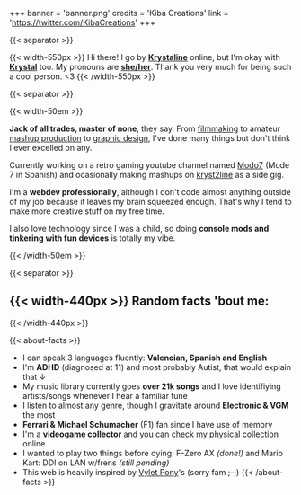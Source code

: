 +++
banner = 'banner.png'
credits = 'Kiba Creations'
link = 'https://twitter.com/KibaCreations'
+++

{{< separator >}}

{{< width-550px >}}
Hi there! I go by __[Krystaline](#)__ online, but I'm okay with __[Krystal](#)__ too. My pronouns are __[she/her](#)__. Thank you very much for being such a cool person. <3
{{< /width-550px >}}

{{< separator >}}

{{< width-50em >}}

**Jack of all trades, master of none**, they say. From [filmmaking](/projects/kryst4line) to amateur [mashup production](#) to [graphic design](/projects/kryst2line), I've done many things but don't think I ever excelled on any.

Currently working on a retro gaming youtube channel named [Modo7](/projects/modo-7) (Mode 7 in Spanish) and ocasionally making mashups on [kryst2line](/projects/kryst2line) as a side gig.

I'm a **webdev professionally**, although I don't code almost anything outside of my job because it leaves my brain squeezed enough. That's why I tend to make more creative stuff on my free time.

I also love technology since I was a child, so doing **console mods and tinkering with fun devices** is totally my vibe.

{{< /width-50em >}}

{{< separator >}}

{{< width-440px >}}
**Random facts 'bout me:**
-
{{< /width-440px >}}

{{< about-facts >}}
- I can speak 3 languages fluently: **Valencian, Spanish and English**
- I'm **ADHD** (diagnosed at 11) and most probably Autist, that would explain that ↓
- My music library currently goes **over 21k songs** and I love identifiying artists/songs whenever I hear a familiar tune
- I listen to almost any genre, though I gravitate around **Electronic & VGM** the most
- **Ferrari & Michael Schumacher** (F1) fan since I have use of memory
- I'm a **videogame collector** and you can [check my physical collection](/links) online
- I wanted to play two things before dying: F-Zero AX *(done!)* and Mario Kart: DD! on LAN w/frens *(still pending)*
- This web is heavily inspired by [Vylet Pony](https://vyletpony.com/)'s (sorry fam ;-;)
{{< /about-facts >}}